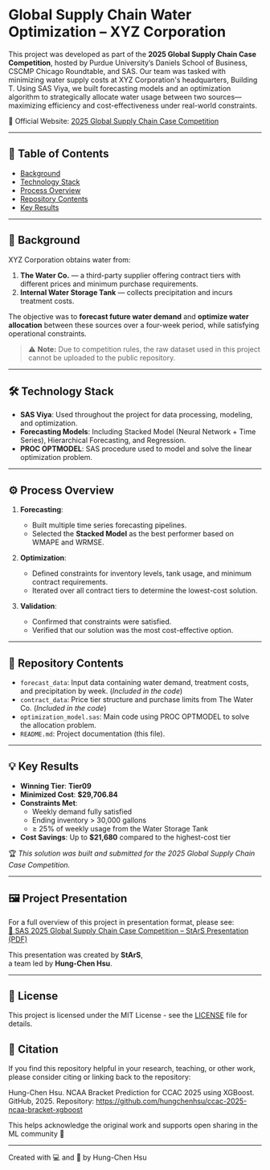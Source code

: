 # Global Supply Chain Water Optimization – XYZ Corporation

This project was developed as part of the **2025 Global Supply Chain Case Competition**, hosted by Purdue University’s Daniels School of Business, CSCMP Chicago Roundtable, and SAS. Our team was tasked with minimizing water supply costs at XYZ Corporation's headquarters, Building T. Using SAS Viya, we built forecasting models and an optimization algorithm to strategically allocate water usage between two sources—maximizing efficiency and cost-effectiveness under real-world constraints.

🔗 Official Website: [2025 Global Supply Chain Case Competition](https://business.purdue.edu/news/features/2025/gsc-competition.php)

---

## 📌 Table of Contents

- [Background](#-background)
- [Technology Stack](#%EF%B8%8F-technology-stack)
- [Process Overview](#%EF%B8%8F-process-overview)
- [Repository Contents](#-repository-contents)
- [Key Results](#-key-results)

---

## 🏢 Background

XYZ Corporation obtains water from:
1. **The Water Co.** — a third-party supplier offering contract tiers with different prices and minimum purchase requirements.
2. **Internal Water Storage Tank** — collects precipitation and incurs treatment costs.

The objective was to **forecast future water demand** and **optimize water allocation** between these sources over a four-week period, while satisfying operational constraints.

> ⚠️ **Note:** Due to competition rules, the raw dataset used in this project cannot be uploaded to the public repository.

---

## 🛠️ Technology Stack

- **SAS Viya**: Used throughout the project for data processing, modeling, and optimization.
- **Forecasting Models**: Including Stacked Model (Neural Network + Time Series), Hierarchical Forecasting, and Regression.
- **PROC OPTMODEL**: SAS procedure used to model and solve the linear optimization problem.

---

## ⚙️ Process Overview

1. **Forecasting**:
   - Built multiple time series forecasting pipelines.
   - Selected the **Stacked Model** as the best performer based on WMAPE and WRMSE.

2. **Optimization**:
   - Defined constraints for inventory levels, tank usage, and minimum contract requirements.
   - Iterated over all contract tiers to determine the lowest-cost solution.

3. **Validation**:
   - Confirmed that constraints were satisfied.
   - Verified that our solution was the most cost-effective option.

---

## 📁 Repository Contents

- `forecast_data`: Input data containing water demand, treatment costs, and precipitation by week. (*Included in the code*)
- `contract_data`: Price tier structure and purchase limits from The Water Co. (*Included in the code*)
- `optimization_model.sas`: Main code using PROC OPTMODEL to solve the allocation problem.
- `README.md`: Project documentation (this file).

---

## 💡 Key Results

- **Winning Tier**: **Tier09**
- **Minimized Cost**: **$29,706.84**
- **Constraints Met**:
  - Weekly demand fully satisfied
  - Ending inventory > 30,000 gallons
  - ≥ 25% of weekly usage from the Water Storage Tank
- **Cost Savings**: Up to **$21,680** compared to the highest-cost tier

🏆 *This solution was built and submitted for the 2025 Global Supply Chain Case Competition.*

---

## 🖼️ Project Presentation

For a full overview of this project in presentation format, please see:  
[📃 SAS 2025 Global Supply Chain Case Competition – StArS Presentation (PDF)](/sas_case2025_StArS_presentation.pdf)

This presentation was created by **StArS**,  
a team led by **Hung-Chen Hsu**.

---

## 📄 License

This project is licensed under the MIT License - see the [LICENSE](LICENSE) file for details.

## 🤝 Citation

If you find this repository helpful in your research, teaching, or other work,  
please consider citing or linking back to the repository:

Hung-Chen Hsu. NCAA Bracket Prediction for CCAC 2025 using XGBoost. GitHub, 2025.
Repository: https://github.com/hungchenhsu/ccac-2025-ncaa-bracket-xgboost

This helps acknowledge the original work and supports open sharing in the ML community 🙌

---

Created with 💻 and 🎯 by Hung-Chen Hsu

